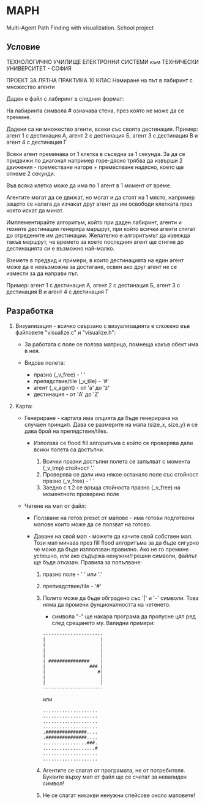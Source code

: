 # MAPH
Multi-Agent Path Finding with visualization. School project

## Условие

ТЕХНОЛОГИЧНО УЧИЛИЩЕ ЕЛЕКТРОННИ СИСТЕМИ към ТЕХНИЧЕСКИ УНИВЕРСИТЕТ - СОФИЯ

ПРОЕКТ ЗА ЛЯТНА ПРАКТИКА 10 КЛАС
Намиране на път в лабиринт с множество агенти

Даден е файл с лабиринт в следния формат:

На лабиринта символа # означава стена, през която не може да се премине.

Дадени са ни множество агенти, всеки със своята дестинация.
Пример: агент 1 с дестинация А, агент 2 с дестинация Б, агент 3 с дестинация В и агент 4 с дестинация Г


Всеки агент преминава от 1 клетка в съседна за 1 секунда. За да се придвижи по диагонал например горе-дясно трябва да извърши 2 движения - преместване нагоре + преместване надясно, което ще отнеме 2 секунди.

Във всяка клетка може да има по 1 агент в 1 момент от време. 

Агентите могат да се движат, но могат и да стоят на 1 място, например защото се налага да изчакат друг агент да им освободи клетката през която искат да минат.

Имплементирайте алгоритъм, който при даден лабиринт, агенти и техните дестинации генерира маршрут, при който всички агенти стигат до отредените им дестинации. 
Желателно е алгоритъмът да извежда такъв маршрут, че времето за което последния агент ще стигне до дестинацията си е възможно най-малко.

Вземете в предвид и примери, в които дестинацията на един агент може да е невъзможна за достигане, освен ако друг агент не се измести за да направи път.

Пример: агент 1 с дестинация А, агент 2 с дестинация Б, агент 3 с дестинация В и агент 4 с дестинация Г

## Разработка

1. Визуализация - всичко свързано с визуализацията е сложено във файловете "visualize.c" и "visualize.h":
    - За работата с поле се ползва матрица, помнеща какъв обект има в нея.
    
    - Видове полета:
        - празно (_v_free) - ' '
        - препядствие/tile (_v_tile) - '#'
        - агент (_v_agent) - от 'a' до 'z'
        - дестинация - от 'A' до 'Z'

2. Карта:
    - Генериране - картата има опцията да бъде генерирана на случаен принцип. Дава се размерите на мапа (size_x, size_y) и се дава брой на препядствия/tiles.
        - Използва се flood fill алгоритъма с който се проверява дали всики полета са достъпни. 

            1. Всички празни достъпни полета се запълват с момента (_v_tmp) стойност '.'
            2. Проверява се дали има някое останало поле със стойност празно (_v_free) - ' '
            3. Заедно с т.2 се връща стойноста празно (_v_free) на моментното проверено поле
    
    - Четене на мап от файл:
        - Ползване на готов preset от мапове - има готови подготвени мапове които може да се ползват на готово.

        - Даване на свой мап - можете да качите свой собствен мап. Този мап минава през fill flood алгоритъма за да бъде сигурно че може да бъде изплолзван правилно. Ако не го премине успешно, или ако съдържа ненужни/грешни символи, файлът ще бъде отказан. Правила за попълване:
            1. празно поле - ' ' или '.'
            2. препиадствие/tile - '#'
            3. Полето може да бъде обградено със '|' и '-' символи. Това няма да промени фунционалността на четенето. 
                - символа "-" ще накара програма да пропусне цял ред след срещането му.
            Валидни примери:
                ```
                ----------------------
                |                    |
                |                    |
                |                    |
                |                    |
                | ###############    |
                |                ### |
                |                   #|
                |                    |
                |                    |
                ----------------------
                ```
                или

                ```
                ....................
                ....................
                ....................
                ....................
                .###############....
                .###############....
                ................###.
                ...................#
                ....................
                ....................
                ```

            4. Агентите се слагат от програмата, не от потребителя. Буквите върху мап от файл ще се счетат за невалиден символ!
            5. Не се слагат никакви ненужни спейсове около маповете!
